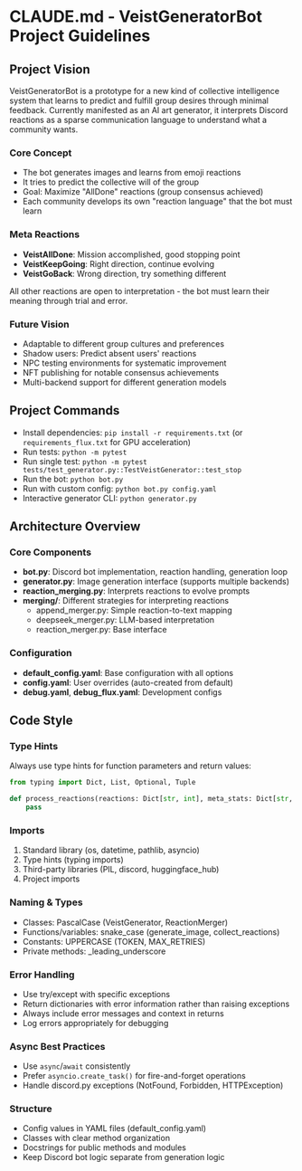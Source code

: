 # CLAUDE.md - VeistGeneratorBot Project Guidelines

## Project Vision

VeistGeneratorBot is a prototype for a new kind of collective intelligence system that learns to predict and fulfill group desires through minimal feedback. Currently manifested as an AI art generator, it interprets Discord reactions as a sparse communication language to understand what a community wants.

### Core Concept
- The bot generates images and learns from emoji reactions
- It tries to predict the collective will of the group
- Goal: Maximize "AllDone" reactions (group consensus achieved)
- Each community develops its own "reaction language" that the bot must learn

### Meta Reactions
- **VeistAllDone**: Mission accomplished, good stopping point
- **VeistKeepGoing**: Right direction, continue evolving
- **VeistGoBack**: Wrong direction, try something different

All other reactions are open to interpretation - the bot must learn their meaning through trial and error.

### Future Vision
- Adaptable to different group cultures and preferences
- Shadow users: Predict absent users' reactions
- NPC testing environments for systematic improvement
- NFT publishing for notable consensus achievements
- Multi-backend support for different generation models

## Project Commands
- Install dependencies: `pip install -r requirements.txt` (or `requirements_flux.txt` for GPU acceleration)
- Run tests: `python -m pytest`
- Run single test: `python -m pytest tests/test_generator.py::TestVeistGenerator::test_stop`
- Run the bot: `python bot.py`
- Run with custom config: `python bot.py config.yaml`
- Interactive generator CLI: `python generator.py`

## Architecture Overview

### Core Components
- **bot.py**: Discord bot implementation, reaction handling, generation loop
- **generator.py**: Image generation interface (supports multiple backends)
- **reaction_merging.py**: Interprets reactions to evolve prompts
- **merging/**: Different strategies for interpreting reactions
  - append_merger.py: Simple reaction-to-text mapping
  - deepseek_merger.py: LLM-based interpretation
  - reaction_merger.py: Base interface

### Configuration
- **default_config.yaml**: Base configuration with all options
- **config.yaml**: User overrides (auto-created from default)
- **debug.yaml**, **debug_flux.yaml**: Development configs

## Code Style

### Type Hints
Always use type hints for function parameters and return values:
```python
from typing import Dict, List, Optional, Tuple

def process_reactions(reactions: Dict[str, int], meta_stats: Dict[str, int]) -> Optional[str]:
    pass
```

### Imports
1. Standard library (os, datetime, pathlib, asyncio)
2. Type hints (typing imports)
3. Third-party libraries (PIL, discord, huggingface_hub)
4. Project imports

### Naming & Types
- Classes: PascalCase (VeistGenerator, ReactionMerger)
- Functions/variables: snake_case (generate_image, collect_reactions)
- Constants: UPPERCASE (TOKEN, MAX_RETRIES)
- Private methods: _leading_underscore

### Error Handling
- Use try/except with specific exceptions
- Return dictionaries with error information rather than raising exceptions
- Always include error messages and context in returns
- Log errors appropriately for debugging

### Async Best Practices
- Use `async`/`await` consistently
- Prefer `asyncio.create_task()` for fire-and-forget operations
- Handle discord.py exceptions (NotFound, Forbidden, HTTPException)

### Structure
- Config values in YAML files (default_config.yaml)
- Classes with clear method organization
- Docstrings for public methods and modules
- Keep Discord bot logic separate from generation logic